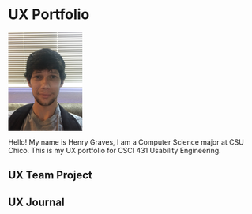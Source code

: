 # UX Portfolio
<img 
  height="200" 
  width="150" 
  align="center"
  src="./assets/pfp.JPG" />
<br />

<t />Hello! My name is Henry Graves, I am a Computer Science major at CSU Chico.
  This is my UX portfolio for CSCI 431 Usability Engineering.

## UX Team Project


## UX Journal

